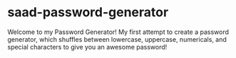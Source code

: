# saad-password-generator
Welcome to my Password Generator! 
My first attempt to create a password generator, which shuffles between lowercase, uppercase, numericals, and special characters to give you an awesome password!
